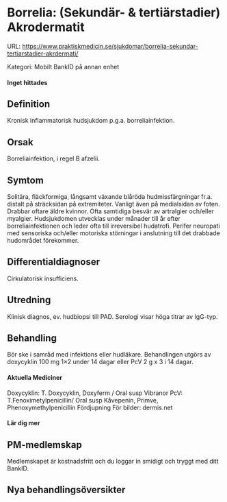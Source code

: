 # Borrelia: (Sekundär- & tertiärstadier) Akrodermatit

URL: https://www.praktiskmedicin.se/sjukdomar/borrelia-sekundar-tertiarstadier-akrdermati/



Kategori: Mobilt BankID på annan enhet

#### Inget hittades

## Definition

Kronisk inflammatorisk hudsjukdom p.g.a. borreliainfektion.

## Orsak

Borreliainfektion, i regel B afzelii.

## Symtom

Solitära, fläckformiga, långsamt växande blåröda hudmissfärgningar fr.a. distalt på sträcksidan på extremiteter. Vanligt även på medialsidan av foten. Drabbar oftare äldre kvinnor. Ofta samtidiga besvär av artralgier och/eller myalgier. Hudsjukdomen utvecklas under månader till år efter borreliainfektionen och leder ofta till irreversibel hudatrofi. Perifer neuropati med sensoriska och/eller motoriska störningar i anslutning till det drabbade hudområdet förekommer.

## Differentialdiagnoser

Cirkulatorisk insufficiens.

## Utredning

Klinisk diagnos, ev. hudbiopsi till PAD. Serologi visar höga titrar av IgG-typ.

## Behandling

Bör ske i samråd med infektions eller hudläkare. Behandlingen utgörs av doxycyklin 100 mg 1×2 under 14 dagar eller PcV 2 g x 3 i 14 dagar.

#### Aktuella Mediciner

Doxycyklin: T. Doxycyklin, Doxyferm / Oral susp Vibranor
PcV: T.Fenoximetylpenicillin/ Oral susp Kåvepenin, Primve, Phenoxymethylpenicillin
Fördjupning
För bilder: dermis.net

#### Lär dig mer

## PM-medlemskap

Medlemskapet är kostnadsfritt och du loggar in smidigt och tryggt med ditt BankID.

## Nya behandlingsöversikter

